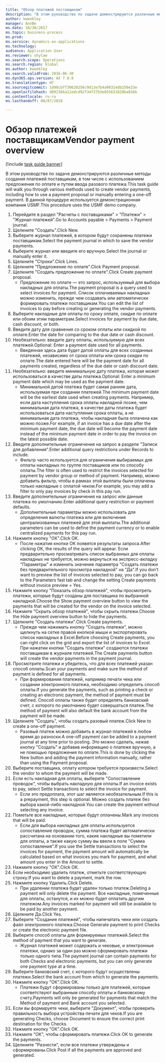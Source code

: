```yaml
--- 
title: "Обзор платежей поставщикам"
description: "В этом руководстве по задаче демонстрируются различные методы создания платежей поставщикам, в том числе с использованием предложения по оплате и путем ввода разового платежа."
author: kweekley
manager: AnnBe
ms.date: 10/30/2017
ms.topic: business-process
ms.prod: 
ms.service: dynamics-ax-applications
ms.technology: 
audience: Application User
ms.reviewer: shylaw
ms.search.scope: Operations
ms.search.region: Global
ms.author: kweekley
ms.search.validFrom: 2016-06-30
ms.dyn365.ops.version: AX 7.0.0
ms.translationtype: HT
ms.sourcegitcommit: 1d98cbff30620256c9d13e7b4a90314db150e33e
ms.openlocfilehash: d892366a11edcd92f34f37b3e855631820ba816b
ms.contentlocale: ru-ru
ms.lasthandoff: 08/07/2018

---
```

# <a name="vendor-payment-overview"></a><span data-ttu-id="bbf3c-103">Обзор платежей поставщикам</span><span class="sxs-lookup"><span data-stu-id="bbf3c-103">Vendor payment overview</span></span>

[!include [task guide banner](../../includes/task-guide-banner.md)]

<span data-ttu-id="bbf3c-104">В этом руководстве по задаче демонстрируются различные методы создания платежей поставщикам, в том числе с использованием предложения по оплате и путем ввода разового платежа.</span><span class="sxs-lookup"><span data-stu-id="bbf3c-104">This task guide will walk you through various methods used to create vendor payments, including how to use a payment proposal or manually entering a one-off payment.</span></span> <span data-ttu-id="bbf3c-105">В данной процедуре используется демонстрационная компания USMF.</span><span class="sxs-lookup"><span data-stu-id="bbf3c-105">This procedure uses the USMF demo company.</span></span>

1. <span data-ttu-id="bbf3c-106">Перейдите в раздел "Расчеты с поставщиками" > "Платежи" > "Журнал платежей".</span><span class="sxs-lookup"><span data-stu-id="bbf3c-106">Go to Accounts payable > Payments > Payment journal.</span></span>
2. <span data-ttu-id="bbf3c-107">Щелкните "Создать".</span><span class="sxs-lookup"><span data-stu-id="bbf3c-107">Click New.</span></span>
3. <span data-ttu-id="bbf3c-108">Выберите журнал платежей, в котором будут сохранены платежи поставщикам.</span><span class="sxs-lookup"><span data-stu-id="bbf3c-108">Select the payment journal in which to save the vendor payments.</span></span> 
4. <span data-ttu-id="bbf3c-109">Выберите журнал или введите его вручную.</span><span class="sxs-lookup"><span data-stu-id="bbf3c-109">Select the journal or manually enter it.</span></span>
5. <span data-ttu-id="bbf3c-110">Щелкните "Строки".</span><span class="sxs-lookup"><span data-stu-id="bbf3c-110">Click Lines.</span></span>
6. <span data-ttu-id="bbf3c-111">Щелкните "Предложение по оплате".</span><span class="sxs-lookup"><span data-stu-id="bbf3c-111">Click Payment proposal.</span></span>
7. <span data-ttu-id="bbf3c-112">Щелкните "Создать предложение по оплате".</span><span class="sxs-lookup"><span data-stu-id="bbf3c-112">Click Create payment proposal.</span></span>
    * <span data-ttu-id="bbf3c-113">Предложение по оплате — это запрос, используемый для выбора накладных для оплаты.</span><span class="sxs-lookup"><span data-stu-id="bbf3c-113">The payment proposal is a query used to select invoices for payment.</span></span> <span data-ttu-id="bbf3c-114">Список оплачиваемых накладных можно изменить, прежде чем создавать или автоматически формировать платежи поставщикам.</span><span class="sxs-lookup"><span data-stu-id="bbf3c-114">You can edit the list of invoices to pay before creating or generating the vendor payments.</span></span>  
8. <span data-ttu-id="bbf3c-115">Выберите накладные для оплаты по сроку оплате, скидке по оплате или обоим этим параметрам.</span><span class="sxs-lookup"><span data-stu-id="bbf3c-115">Select invoices for payment by due date, cash discount, or both.</span></span> 
9. <span data-ttu-id="bbf3c-116">Введите дату для сравнения со сроком оплаты или скидкой по оплате.</span><span class="sxs-lookup"><span data-stu-id="bbf3c-116">Enter the date for comparing to the due date or cash discount.</span></span> 
10. <span data-ttu-id="bbf3c-117">Необязательно: введите дату оплаты, используемую для всех платежей.</span><span class="sxs-lookup"><span data-stu-id="bbf3c-117">Optional: Enter a payment date used for all payments.</span></span>
    * <span data-ttu-id="bbf3c-118">Введенная здесь дата будет датой оплаты для всех созданных платежей, независимо от срока оплаты или срока скидки по оплате.</span><span class="sxs-lookup"><span data-stu-id="bbf3c-118">The date entered here will be the payment date for all payments created, regardless of the due date or cash discount date.</span></span>  
11. <span data-ttu-id="bbf3c-119">Необязательно: введите минимальную дату платежа, которая может использоваться в качестве даты платежа.</span><span class="sxs-lookup"><span data-stu-id="bbf3c-119">Optional: Enter a minimum payment date which may be used as the payment date.</span></span>
    * <span data-ttu-id="bbf3c-120">Минимальной датой платежа будет самая ранняя дата, используемая при создании платежей.</span><span class="sxs-lookup"><span data-stu-id="bbf3c-120">The minimum payment date will be the earliest date used when creating payments.</span></span> <span data-ttu-id="bbf3c-121">Например, если дата наступления срока оплаты накладной позже, чем минимальная дата платежа, в качестве даты платежа будет использоваться дата наступления срока оплаты, а не минимальная дата платежа, чтобы накладная была оплачена как можно позже.</span><span class="sxs-lookup"><span data-stu-id="bbf3c-121">For example, if an invoice has a due date after the minimum payment date, the due date will become the payment date instead of the minimum payment date in order to pay the invoice on the latest possible date.</span></span>  
12. <span data-ttu-id="bbf3c-122">Введите дополнительные ограничения на запрос в разделе "Записи для добавления".</span><span class="sxs-lookup"><span data-stu-id="bbf3c-122">Enter additional query restrictions under Records to include.</span></span>
    * <span data-ttu-id="bbf3c-123">Фильтр часто используется для ограничения выбираемых для оплаты накладных по группе поставщиков или по способу оплаты.</span><span class="sxs-lookup"><span data-stu-id="bbf3c-123">The filter is often used to restrict the invoices selected for payment by vendor group or method of payment.</span></span> <span data-ttu-id="bbf3c-124">Например, можно добавить фильтр, чтобы в рамках этой выплаты были оплачены только накладные с оплатой чеком.</span><span class="sxs-lookup"><span data-stu-id="bbf3c-124">For example, you may add a filter to only pay invoices by check in this pay run.</span></span>  
13. <span data-ttu-id="bbf3c-125">Введите дополнительные ограничения на запрос или данные платежа по умолчанию.</span><span class="sxs-lookup"><span data-stu-id="bbf3c-125">Enter additional query restriction or payment defaults.</span></span> 
    * <span data-ttu-id="bbf3c-126">Дополнительные параметры можно использовать для определения валюты платежа или для включения централизованных платежей для этой выплаты.</span><span class="sxs-lookup"><span data-stu-id="bbf3c-126">The additional parameters can be used to define the payment currency or to enable centralized payments for this pay run.</span></span>  
14. <span data-ttu-id="bbf3c-127">Нажмите кнопку "OК".</span><span class="sxs-lookup"><span data-stu-id="bbf3c-127">Click OK.</span></span>
    * <span data-ttu-id="bbf3c-128">После нажатия кнопки ОК появятся результаты запроса.</span><span class="sxs-lookup"><span data-stu-id="bbf3c-128">After clicking OK, the results of the query will appear.</span></span> <span data-ttu-id="bbf3c-129">Если предварительно просматривать список выбранных для оплаты накладных не требуется, можно вернуться на экспресс-вкладку "Параметры" и изменить значение параметра "Создать платежи без предварительного просмотра накладной" на "Да".</span><span class="sxs-lookup"><span data-stu-id="bbf3c-129">If you don't want to preview the list of invoices selected to pay, you can go back to the Parameters fast tab and change the setting Create payments without invoice preview = Yes.</span></span>  
15. <span data-ttu-id="bbf3c-130">Нажмите кнопку "Показать обзор платежей", чтобы просмотреть платежи, которые будут созданы для поставщика по выбранной накладной.</span><span class="sxs-lookup"><span data-stu-id="bbf3c-130">Choose the Show payment overview button to view the payments that will be created for the vendor on the invoice selected.</span></span>
16. <span data-ttu-id="bbf3c-131">Нажмите "Скрыть обзор платежей", чтобы скрыть платежи.</span><span class="sxs-lookup"><span data-stu-id="bbf3c-131">Choose the Hide payment overview button to hide the payments.</span></span> 
17. <span data-ttu-id="bbf3c-132">Щелкните "Создать платежи".</span><span class="sxs-lookup"><span data-stu-id="bbf3c-132">Click Create payments.</span></span>
    * <span data-ttu-id="bbf3c-133">Прежде чем нажимать кнопку "Создать платежи", можно щелкнуть на сетке правой кнопкой мыши и экспортировать список накладных в Excel.</span><span class="sxs-lookup"><span data-stu-id="bbf3c-133">Before choosing Create payments, you can right click on the grid and export the list of invoices to Excel.</span></span> <span data-ttu-id="bbf3c-134">При нажатии кнопки "Создать платежи" создаются платежи поставщикам в журнале платежей.</span><span class="sxs-lookup"><span data-stu-id="bbf3c-134">The Create payments button will create the vendor payments in the payment journal.</span></span>  
18. <span data-ttu-id="bbf3c-135">Просмотрите платежи и убедитесь, что для всех платежей указан способ оплаты.</span><span class="sxs-lookup"><span data-stu-id="bbf3c-135">Scan your payments and make sure the method of payment is defined for all payments.</span></span> 
    * <span data-ttu-id="bbf3c-136">При формировании платежей, например печати чека или создании электронного платежа, необходимо определить способ оплаты.</span><span class="sxs-lookup"><span data-stu-id="bbf3c-136">If you generate the payments, such as printing a check or creating an electronic payment, the method of payment must be defined.</span></span> <span data-ttu-id="bbf3c-137">Способ оплаты также будет определять банковский счет, с которого по умолчанию будет совершаться платеж.</span><span class="sxs-lookup"><span data-stu-id="bbf3c-137">The method of payment will also default the bank account from the payment will be made.</span></span>  
19. <span data-ttu-id="bbf3c-138">Щелкните "Создать", чтобы создать разовый платеж.</span><span class="sxs-lookup"><span data-stu-id="bbf3c-138">Click New to create a one-off payment.</span></span>
    * <span data-ttu-id="bbf3c-139">Разовый платеж можно добавить в журнал платежей в любое время до разноски.</span><span class="sxs-lookup"><span data-stu-id="bbf3c-139">A one-off payment can be added to a payment journal at any time prior to posting.</span></span> <span data-ttu-id="bbf3c-140">Это можно сделать, нажав кнопку "Создать" и добавив информацию о платеже вручную, а не помощью предложения по оплате.</span><span class="sxs-lookup"><span data-stu-id="bbf3c-140">This is done by clicking the New button and adding the payment information manually, rather than using the Payment proposal.</span></span>  
20. <span data-ttu-id="bbf3c-141">Выберите поставщика, оплату котором требуется произвести.</span><span class="sxs-lookup"><span data-stu-id="bbf3c-141">Select the vendor to whom the payment will be made.</span></span>
21. <span data-ttu-id="bbf3c-142">Если есть накладная для оплаты, выберите "Сопоставление проводок", чтобы выбрать накладную для оплаты.</span><span class="sxs-lookup"><span data-stu-id="bbf3c-142">If an invoice exists to pay, select Settle transactions to select the invoice for payment.</span></span>
    * <span data-ttu-id="bbf3c-143">Если это предоплата, этот шаг является необязательным.</span><span class="sxs-lookup"><span data-stu-id="bbf3c-143">If this is a prepayment, this step is optional.</span></span> <span data-ttu-id="bbf3c-144">Можно создать платеж без выбора какой-либо накладной.</span><span class="sxs-lookup"><span data-stu-id="bbf3c-144">You can create the payment without selecting any invoice.</span></span>  
22. <span data-ttu-id="bbf3c-145">Пометьте все накладные, которые будут оплачены.</span><span class="sxs-lookup"><span data-stu-id="bbf3c-145">Mark any invoices that will be paid.</span></span>
    * <span data-ttu-id="bbf3c-146">Если для выбора накладных для оплаты используется сопоставление проводок, сумма платежа будет автоматически рассчитана на основании того, какие накладные вы пометили для оплаты, а также какую сумму вы ввели в поле "Сумма сопоставления".</span><span class="sxs-lookup"><span data-stu-id="bbf3c-146">If you use the Settle transactions to select the invoices for payment, the payment amount will automatically be calculated based on what invoices you mark for payment, and what amount you enter in the Amount to settle.</span></span>  
23. <span data-ttu-id="bbf3c-147">Нажмите кнопку "OК".</span><span class="sxs-lookup"><span data-stu-id="bbf3c-147">Click OK.</span></span>
24. <span data-ttu-id="bbf3c-148">Если необходимо удалить платеж, отметьте соответствующую строку.</span><span class="sxs-lookup"><span data-stu-id="bbf3c-148">If you want to delete a payment, mark the row.</span></span>
25. <span data-ttu-id="bbf3c-149">Нажмите кнопку Удалить.</span><span class="sxs-lookup"><span data-stu-id="bbf3c-149">Click Delete.</span></span>
    * <span data-ttu-id="bbf3c-150">При удалении платежа будет удален только платеж.</span><span class="sxs-lookup"><span data-stu-id="bbf3c-150">Deleting a payment will only delete the payment.</span></span> <span data-ttu-id="bbf3c-151">Все накладные, помеченные для оплаты, останутся, и их можно будет оплатить другим платежом.</span><span class="sxs-lookup"><span data-stu-id="bbf3c-151">Any invoices marked for payment will still be available to be paid by another payment.</span></span>  
26. <span data-ttu-id="bbf3c-152">Щелкните Да.</span><span class="sxs-lookup"><span data-stu-id="bbf3c-152">Click Yes.</span></span>
27. <span data-ttu-id="bbf3c-153">Выберите "Создание платежей", чтобы напечатать чеки или создать файл электронного платежа.</span><span class="sxs-lookup"><span data-stu-id="bbf3c-153">Choose Generate payment to print Checks or create the electronic payment file.</span></span>
28. <span data-ttu-id="bbf3c-154">Выберите способ оплаты для формируемых платежей.</span><span class="sxs-lookup"><span data-stu-id="bbf3c-154">Select the method of payment that you want to generate.</span></span>
    * <span data-ttu-id="bbf3c-155">Журнал платежей может содержать и чековые, и электронные платежи, однако за один раз можно сформировать платежи только одного типа.</span><span class="sxs-lookup"><span data-stu-id="bbf3c-155">The payment journal can contain payments for both Checks and electronic payments, but you can only generate one payment type at a time.</span></span>  
29. <span data-ttu-id="bbf3c-156">Выберите банковский счет, с которого будут осуществлены платежи.</span><span class="sxs-lookup"><span data-stu-id="bbf3c-156">Select the bank account from which to generate the payments.</span></span>
30. <span data-ttu-id="bbf3c-157">Нажмите кнопку "OК".</span><span class="sxs-lookup"><span data-stu-id="bbf3c-157">Click OK.</span></span>
    * <span data-ttu-id="bbf3c-158">Платежи будут сформированы только для платежей, которые соответствуют выбранным способу оплаты и банковскому счету.</span><span class="sxs-lookup"><span data-stu-id="bbf3c-158">Payments will only be generated for payments that match the Method of payment and Bank account you selected.</span></span>  
31. <span data-ttu-id="bbf3c-159">Если вы формируете чеки, выберите "Документ", чтобы проверить правильность выбора устройства печати для чеков.</span><span class="sxs-lookup"><span data-stu-id="bbf3c-159">If you are generating Checks, choose Document to ensure the correct print destination for the Checks.</span></span>
32. <span data-ttu-id="bbf3c-160">Нажмите кнопку "OК".</span><span class="sxs-lookup"><span data-stu-id="bbf3c-160">Click OK.</span></span>
33. <span data-ttu-id="bbf3c-161">Нажмите "ОК", чтобы сформировать платежи.</span><span class="sxs-lookup"><span data-stu-id="bbf3c-161">Click OK to generate the payments.</span></span>
34. <span data-ttu-id="bbf3c-162">Щелкните "Разнести", если все платежи утверждены и сформированы.</span><span class="sxs-lookup"><span data-stu-id="bbf3c-162">Click Post if all the payments are approved and generated.</span></span> 


